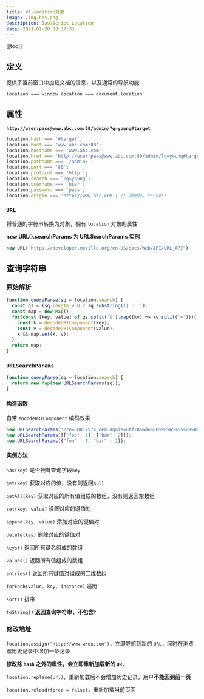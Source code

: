 ```yaml
---
title: 41-location对象
image: /img/hbs.png
description: JavaScript Location
date: 2021-01-20 08:37:33
---
```


[[toc]]

## 定义

提供了当前窗口中加载文档的信息，以及通常的导航功能

`location === window.location === document.location`

## 属性

**`http://user:pass@www.abc.com:80/admin/?q=young#target`**

```js
location.hash === '#target';
location.host === 'www.abc.com:80';
location.hostname === 'www.abc.com';
location.href === 'http://user:pass@www.abc.com:80/admin/?q=young#target';
location.pathname === `/admin/`;
location.port === '80';
location.protocol === 'http:';
location.search === `?q=young`;
location.username === 'user';
location.password === 'pass';
location.origin === 'http://www.abc.com'; // 源地址，**只读**
```

### `URL`

将普通的字符串转换为对象，拥有 `location` 对象的属性

**new URL().searchParams 为 URLSearchParams 实例**

```js
new URL("https://developer.mozilla.org/en-US/docs/Web/API/URL_API")
```

## 查询字符串

### 原始解析

```js
function queryParse(sq = location.search) {
  const qs = (sq.length > 0 ? sq.substring(1) : '');
  const map = new Map();
  for(const [key, value] of qs.split('&').map((kv) => kv.split('='))){
    const k = decodeURIComponent(key);
    const v = decodeURIComponent(value);
    k && map.set(k, v);
  }
  return map;
}
```

### `URLSearchParams`

```js
function queryParse(sq = location.search) {
  return new Map(new URLSearchParams(sq));
}
```

#### 构造函数

自带 `encodeURIComponent` 编码效果

```js
new URLSearchParams('?tn=60017574_oem_dg&ie=utf-8&wd=%E6%9D%A5%E5%88%B8');
new URLSearchParams([["foo", 1], ["bar", 2]]);
new URLSearchParams({"foo" : 1, "bar" : 2});
```

#### 实例方法

`has(key)` 是否拥有查询字段`key`

`get(key)` 获取对应的值，没有则返回`null`

`getAll(key)` 获取对应的所有值组成的数组，没有则返回空数组

`set(key, value)` 设置对应的键值对

`append(key, value)` 添加对应的键值对

`delete(key)` 删除对应的键值对

`keys()` 返回所有键名组成的数组

`values()` 返回所有值组成的数组

`entries()` 返回所有键值对组成的二维数组

`forEach(value, key, instance)` 遍历

`sort()` 排序

`toString()` **返回查询字符串，不包含`?`**

### 修改地址

`location.assign("http://www.wrox.com")`，立即导航到新的 `URL`，同时在浏览器历史记录中增加一条记录

**修改除 `hash` 之外的属性，会立即重新加载新的 `URL`**

`location.replace(url)`，重新加载后不会增加历史记录，用户**不能回到前一页**

`location.reload(force = false)`，重新加载当前页面